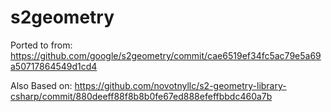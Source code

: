 # s2geometry

Ported to from: https://github.com/google/s2geometry/commit/cae6519ef34fc5ac79e5a69a50717864549d1cd4

Also Based on: https://github.com/novotnyllc/s2-geometry-library-csharp/commit/880deeff88f8b8b0fe67ed888efeffbbdc460a7b
